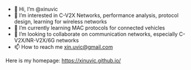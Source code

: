 - 👋 Hi, I’m @xinuvic
- 👀 I’m interested in C-V2X Networks, performance analysis, protocol design, learning for wireless networks
- 🌱 I’m currently learning MAC protocols for connected vehicles
- 💞️ I’m looking to collaborate on communication networks, especially C-V2X/NR-V2X/6G networks
- 📫 How to reach me xin.uvic@gmail.com

Here is my homepage: https://xinuvic.github.io/

<!---
xinuvic/xinuvic is a ✨ special ✨ repository because its `README.md` (this file) appears on your GitHub profile.
You can click the Preview link to take a look at your changes.
--->
